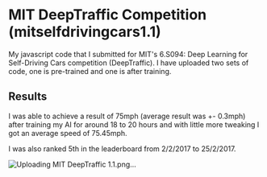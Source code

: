 # MIT DeepTraffic Competition (mitselfdrivingcars1.1)

My javascript code that I submitted for MIT's 6.S094: Deep Learning for Self-Driving Cars competition (DeepTraffic). I have uploaded two sets of code, one is pre-trained and one is after training.


## Results

I was able to achieve a result of 75mph (average result was +- 0.3mph) after training my AI for around 18 to 20 hours and
with little more tweaking I got an average speed of 75.45mph.

I was also ranked 5th in the leaderboard from 2/2/2017 to 25/2/2017.

![Uploading MIT DeepTraffic 1.1.png…]()





